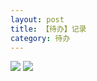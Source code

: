```yaml
---
layout: post
title: 【待办】记录
category: 待办
---
```

![](http://r8s97vm6g.hd-bkt.clouddn.com/img/todo-220327-1.png)
![](http://r8s97vm6g.hd-bkt.clouddn.com/img/todo-220327-2.png)

  




